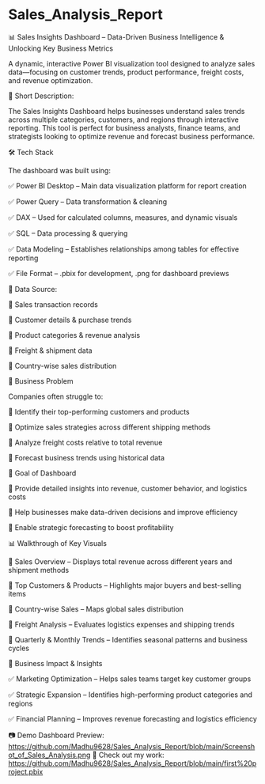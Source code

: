 # Sales_Analysis_Report

📊 Sales Insights Dashboard –
Data-Driven Business Intelligence & Unlocking Key Business Metrics

A dynamic, interactive Power BI visualization tool designed to analyze sales data—focusing on customer trends, product performance, freight costs, and revenue optimization.

📌 Short Description:

The Sales Insights Dashboard helps businesses understand sales trends across multiple categories, customers, and regions through interactive reporting. This tool is perfect for business analysts, finance teams, and strategists looking to optimize revenue and forecast business performance.


🛠 Tech Stack

The dashboard was built using:

✅ Power BI Desktop – Main data visualization platform for report creation

✅ Power Query – Data transformation & cleaning

✅ DAX – Used for calculated columns, measures, and dynamic visuals

✅ SQL – Data processing & querying

✅ Data Modeling – Establishes relationships among tables for effective reporting

✅ File Format – .pbix for development, .png for dashboard previews

📂 Data Source:

📌 Sales transaction records

📌 Customer details & purchase trends

📌 Product categories & revenue analysis

📌 Freight & shipment data

📌 Country-wise sales distribution


💼 Business Problem

Companies often struggle to:

🔹 Identify their top-performing customers and products

🔹 Optimize sales strategies across different shipping methods

🔹 Analyze freight costs relative to total revenue

🔹 Forecast business trends using historical data

🎯 Goal of Dashboard

🔹 Provide detailed insights into revenue, customer behavior, and logistics costs

🔹 Help businesses make data-driven decisions and improve efficiency

🔹 Enable strategic forecasting to boost profitability

📊 Walkthrough of Key Visuals

🔹 Sales Overview – Displays total revenue across different years and shipment methods

🔹 Top Customers & Products – Highlights major buyers and best-selling items

🔹 Country-wise Sales – Maps global sales distribution

🔹 Freight Analysis – Evaluates logistics expenses and shipping trends

🔹 Quarterly & Monthly Trends – Identifies seasonal patterns and business cycles


🚀 Business Impact & Insights

✅ Marketing Optimization – Helps sales teams target key customer groups

✅ Strategic Expansion – Identifies high-performing product categories and regions

✅ Financial Planning – Improves revenue forecasting and logistics efficiency

📷 Demo
Dashboard Preview: https://github.com/Madhu9628/Sales_Analysis_Report/blob/main/Screenshot_of_Sales_Analysis.png
📌 Check out my work: https://github.com/Madhu9628/Sales_Analysis_Report/blob/main/first%20project.pbix



